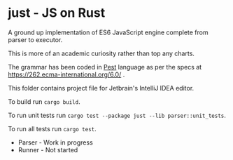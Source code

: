 # just - JS on Rust
A ground up implementation of ES6 JavaScript engine complete from parser to executor.

This is more of an academic curiosity rather than top any charts.

The grammar has been coded in [Pest](https://pest.rs/) language as per the specs at https://262.ecma-international.org/6.0/ .

This folder contains project file for Jetbrain's IntelliJ IDEA editor.

To build run `cargo build`.

To run unit tests run `cargo test --package just --lib parser::unit_tests`.

To run all tests run `cargo test`.

* Parser - Work in progress
* Runner - Not started
